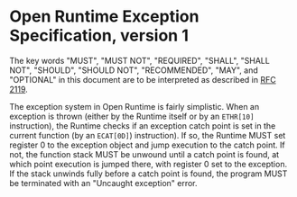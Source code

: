 # Open Runtime Exception Specification, version 1

The key words "MUST", "MUST NOT", "REQUIRED", "SHALL", "SHALL NOT", "SHOULD", "SHOULD NOT", "RECOMMENDED", "MAY", and "OPTIONAL" in this document are to be interpreted as described in [RFC 2119](http://www.ietf.org/rfc/rfc2119.txt).

The exception system in Open Runtime is fairly simplistic. When an exception is thrown (either by the Runtime itself or by an `ETHR[10]` instruction), the Runtime checks if an exception catch point is set in the current function (by an `ECAT[0D]`) instruction). If so, the Runtime MUST set register 0 to the exception object and jump execution to the catch point. If not, the function stack MUST be unwound until a catch point is found, at which point execution is jumped there, with register 0 set to the exception. If the stack unwinds fully before a catch point is found, the program MUST be terminated with an "Uncaught exception" error.
